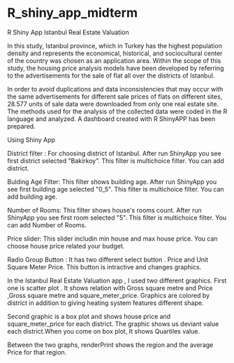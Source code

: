 # R_shiny_app_midterm
R Shiny App Istanbul Real Estate Valuation


In this study,  Istanbul province, which in Turkey has the highest population density and represents the economical, historical, and sociocultural center of the country was chosen as an application area. Within the scope of this study, the housing price analysis models have been developed by referring to the advertisements for the sale of flat all over the districts of Istanbul. 

In order to avoid duplications and data inconsistencies that may occur with the same advertisements for different sale prices of flats on different sites, 28.577 units of sale data were downloaded from only one real estate site. The methods used for the analysis of the collected data were coded in the R language and analyzed.  A dashboard created with R ShinyAPP has been prepared.

Using Shiny App

District filter : For choosing district of Istanbul. After run ShinyApp you see first district selected "Bakirkoy". This filter is multichoice filter. You can add district.

Bulding Age Filter: This filter shows building age. After run ShinyApp you see first building age selected "0_5".  This filter is multichoice filter. You can add building age.

Number of Rooms: This filter shows house's rooms count. After run ShinyApp you see first room selected "5".  This filter is multichoice filter. You can add Number of Rooms.

Price slider: This slider includin min house and max house price. You can choose house price related your budget.

Radio Group Button : It has two different select button . Price and Unit Square Meter Price. This button is intractive and changes graphics.

In the Istanbul Real Estate Valuation app , I used two different graphics. First one is scatter plot . It shows relation with Gross square metre and Price ,Gross square metre and square_meter_price. Graphics are colored by district in addition to giving heating system features different shape.

Second graphic is a box plot and shows house price and square_meter_price for each district. The graphic shows us deviant value each district.When you come on box plot, It shows Quartiles value.

Between the two graphs, renderPrint shows the region and the average Price for that region.

